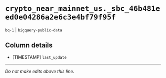 # `crypto_near_mainnet_us._sbc_46b481eed0e04286a2e6c3e4bf79f95f`
`bq-1` | `bigquery-public-data`

## Column details
* [TIMESTAMP] `last_update`

-------------------------------------------------------------------------------
*Do not make edits above this line.*
